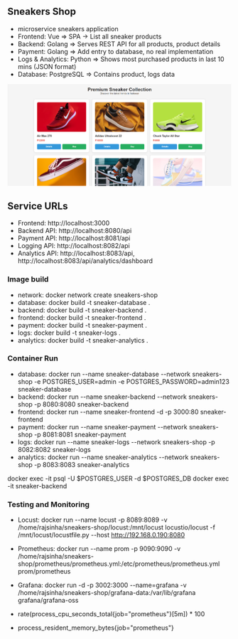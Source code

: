 ## Sneakers Shop

- microservice sneakers application
- Frontend: Vue => SPA -> List all sneaker products
- Backend: Golang => Serves REST API for all products, product details
- Payment: Golang => Add entry to database, no real implementation
- Logs & Analytics: Python => Shows most purchased products in last 10 mins (JSON format)
- Database: PostgreSQL => Contains product, logs data

![Sneakers](./Screenshot%202025-08-09%20120056.png)

## Service URLs

- Frontend: http://localhost:3000
- Backend API: http://localhost:8080/api
- Payment API: http://localhost:8081/api
- Logging API: http://localhost:8082/api
- Analytics API: http://localhost:8083/api, http://localhost:8083/api/analytics/dashboard

### Image build

- network: docker network create sneakers-shop
- database: docker build -t sneaker-database .
- backend: docker build -t sneaker-backend .
- frontend: docker build -t sneaker-frontend .
- payment: docker build -t sneaker-payment .
- logs: docker build -t sneaker-logs .
- analytics: docker build -t sneaker-analytics .

### Container Run

- database: docker run --name sneaker-database --network sneakers-shop -e POSTGRES_USER=admin -e POSTGRES_PASSWORD=admin123 sneaker-database
- backend: docker run --name sneaker-backend --network sneakers-shop -p 8080:8080 sneaker-backend
- frontend: docker run --name sneaker-frontend -d -p 3000:80 sneaker-frontend
- payment: docker run --name sneaker-payment --network sneakers-shop -p 8081:8081 sneaker-payment
- logs: docker run --name sneaker-logs --network sneakers-shop -p 8082:8082 sneaker-logs
- analytics: docker run --name sneaker-analytics --network sneakers-shop -p 8083:8083 sneaker-analytics

docker exec -it <container-name> psql -U $POSTGRES_USER -d $POSTGRES_DB
docker exec -it <container-name> sneaker-backend

### Testing and Monitoring

- Locust: docker run --name locust -p 8089:8089 -v /home/rajsinha/sneakers-shop/locust:/mnt/locust locustio/locust -f /mnt/locust/locustfile.py --host http://192.168.0.190:8080

- Prometheus: docker run --name prom -p 9090:9090 -v /home/rajsinha/sneakers-shop/prometheus/prometheus.yml:/etc/prometheus/prometheus.yml prom/prometheus

- Grafana: docker run -d -p 3002:3000 --name=grafana -v /home/rajsinha/sneakers-shop/grafana-data:/var/lib/grafana grafana/grafana-oss

- rate(process_cpu_seconds_total{job="prometheus"}[5m]) * 100
- process_resident_memory_bytes{job="prometheus"}
